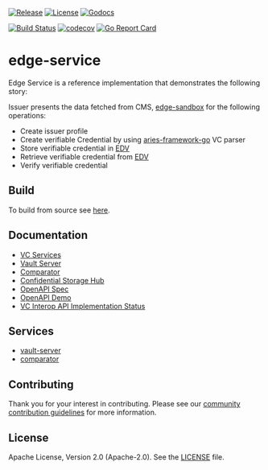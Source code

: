 [![Release](https://img.shields.io/github/release/trustbloc/edge-service.svg?style=flat-square)](https://github.com/trustbloc/edge-service/releases/latest)
[![License](https://img.shields.io/badge/License-Apache%202.0-blue.svg)](https://raw.githubusercontent.com/trustbloc/edge-service/main/LICENSE)
[![Godocs](https://img.shields.io/badge/godoc-reference-blue.svg)](https://godoc.org/github.com/trustbloc/edge-service)

[![Build Status](https://github.com/trustbloc/edge-service/actions/workflows/build.yml/badge.svg?branch=main)](https://github.com/trustbloc/edge-service/actions/workflows/build.yml)
[![codecov](https://codecov.io/gh/trustbloc/edge-service/branch/main/graph/badge.svg)](https://codecov.io/gh/trustbloc/edge-service)
[![Go Report Card](https://goreportcard.com/badge/github.com/trustbloc/edge-service)](https://goreportcard.com/report/github.com/trustbloc/edge-service)

# edge-service

Edge Service is a reference implementation that demonstrates the following story:

Issuer presents the data fetched from CMS, [edge-sandbox](https://github.com/trustbloc/edge-sandbox) for the following
operations: 

- Create issuer profile
- Create verifiable Credential by using [aries-framework-go](https://github.com/hyperledger/aries-framework-go/tree/main/pkg/doc/verifiable) VC parser
- Store verifiable credential in [EDV](https://github.com/trustbloc/edv)
- Retrieve verifiable credential from [EDV](https://github.com/trustbloc/edv)
- Verify verifiable credential 

## Build
To build from source see [here](docs/build.md).

## Documentation
- [VC Services](docs/vcs/README.md)
- [Vault Server](cmd/vault-server/README.md)
- [Comparator](cmd/comparator-rest/README.md)
- [Confidential Storage Hub](cmd/confidential-storage-hub/README.md)
- [OpenAPI Spec](docs/vc-rest/openapi_spec.md)
- [OpenAPI Demo](docs/vc-rest/openapi_demo.md)
- [VC Interop API Implementation Status](docs/vc-rest/vc_interop_api_impl_status.md)

## Services

- [vault-server](./cmd/vault-server/README.md)
- [comparator](./cmd/comparator-rest/README.md)

## Contributing
Thank you for your interest in contributing. Please see our [community contribution guidelines](https://github.com/trustbloc/community/blob/main/CONTRIBUTING.md) for more information.

## License
Apache License, Version 2.0 (Apache-2.0). See the [LICENSE](LICENSE) file.
